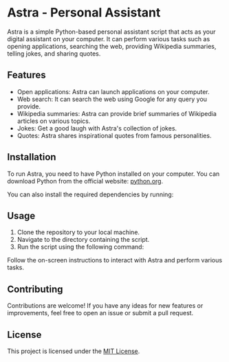 # Astra - Personal Assistant

Astra is a simple Python-based personal assistant script that acts as your digital assistant on your computer. It can perform various tasks such as opening applications, searching the web, providing Wikipedia summaries, telling jokes, and sharing quotes.

## Features

- Open applications: Astra can launch applications on your computer.
- Web search: It can search the web using Google for any query you provide.
- Wikipedia summaries: Astra can provide brief summaries of Wikipedia articles on various topics.
- Jokes: Get a good laugh with Astra's collection of jokes.
- Quotes: Astra shares inspirational quotes from famous personalities.

## Installation

To run Astra, you need to have Python installed on your computer. You can download Python from the official website: [python.org](https://www.python.org/).

You can also install the required dependencies by running:

## Usage

1. Clone the repository to your local machine.
2. Navigate to the directory containing the script.
3. Run the script using the following command:

Follow the on-screen instructions to interact with Astra and perform various tasks.

## Contributing

Contributions are welcome! If you have any ideas for new features or improvements, feel free to open an issue or submit a pull request.

## License

This project is licensed under the [MIT License](LICENSE).
